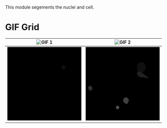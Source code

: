This module segements the nuclei and cell.

# GIF Grid

| ![GIF 1](./examples/segmentation_output/nuclei_img_output.gif) | ![GIF 2](./examples/segmentation_output/cell_img_output.gif) |
|----------------------------|----------------------------|
| ![GIF 3](./examples/segmentation_output/nuclei_mask_output.gif) | ![GIF 4](./examples/segmentation_output/cell_mask_output.gif) |
